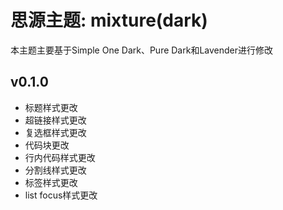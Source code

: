 # 思源主题: mixture(dark)
本主题主要基于Simple One Dark、Pure Dark和Lavender进行修改

## v0.1.0
- 标题样式更改
- 超链接样式更改
- 复选框样式更改
- 代码块更改
- 行内代码样式更改
- 分割线样式更改
- 标签样式更改
- list focus样式更改